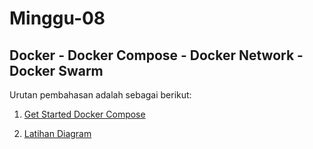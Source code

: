 # Minggu-08

## Docker - Docker Compose - Docker Network - Docker Swarm

Urutan pembahasan adalah sebagai berikut:

01. [Get Started Docker Compose](https://github.com/febbyprasetyo/tekn-cloud-computing/blob/9637bab43e0730a1c654231ce0cd9022e324ee51/minggu-08/get-started-docker-compose.md)

02. [Latihan Diagram](https://github.com/febbyprasetyo/tekn-cloud-computing/blob/9637bab43e0730a1c654231ce0cd9022e324ee51/minggu-08/tugas-diagram.md)
